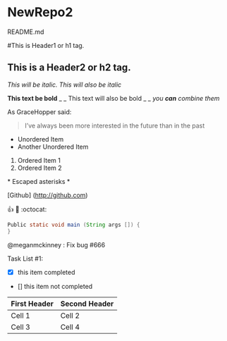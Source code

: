 # NewRepo2

README.md

#This is Header1 or h1 tag.

## This is a Header2 or h2 tag.

*This will be italic.*
_This will also be italic_

**This text be bold**
_ _ This text will also be bold _ _
*you **can** combine them*

As GraceHopper said:

> I’ve always been more interested in 
> the future than in the past

* Unordered Item 
* Another Unordered Item 

1. Ordered Item 1
2. Ordered Item 2

\* Escaped asterisks \*

[Github] (http://github.com)

:+1:    :metal:     :octocat:

``` java
Public static void main (String args []) {
}

```


@meganmckinney : Fix bug #666

Task List #1:

- [X] this item completed
- [] this item not completed

First Header | Second Header
------------ | -------------
Cell 1       |  Cell 2
Cell 3       |  Cell 4

